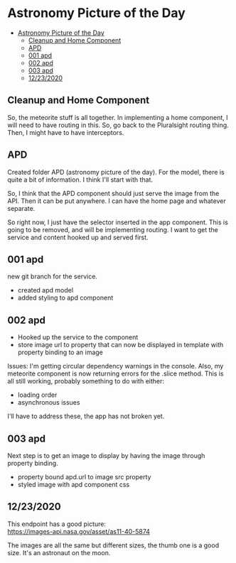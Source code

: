 # Astronomy Picture of the Day

- [Astronomy Picture of the Day](#astronomy-picture-of-the-day)
  - [Cleanup and Home Component](#cleanup-and-home-component)
  - [APD](#apd)
  - [001 apd](#001-apd)
  - [002 apd](#002-apd)
  - [003 apd](#003-apd)
  - [12/23/2020](#12232020)

## Cleanup and Home Component

So, the meteorite stuff is all together. In implementing a home component, I will need to have routing in this.
So, go back to the Pluralsight routing thing.
Then, I might have to have interceptors.  

## APD

Created folder APD (astronomy picture of the day).
For the model, there is quite a bit of information. I think I'll start with that.  

So, I think that the APD component should just serve the image from the API.
Then it can be put anywhere. I can have the home page and whatever separate.  

So right now, I just have the selector inserted in the app component. This is going to be removed, and will be implementing routing.
I want to get the service and content hooked up and served first.

## 001 apd

new git branch for the service.

- created apd model
- added styling to apd component  

## 002 apd

- Hooked up the service to the component
- store image url to property that can now be displayed in template with property binding to an image  

Issues: I'm getting circular dependency warnings in the console.
Also, my meteorite component is now returning errors for the .slice method.
This is all still working, probably something to do with either:

- loading order
- asynchronous issues  

I'll have to address these, the app has not broken yet.

## 003 apd

Next step is to get an image to display by having the image through property binding.

- property bound apd.url to image src property
- styled image with apd component css

## 12/23/2020

This endpoint has a good picture:  
<https://images-api.nasa.gov/asset/as11-40-5874>  

The images are all the same but different sizes, the thumb one is a good size.
It's an astronaut on the moon.

